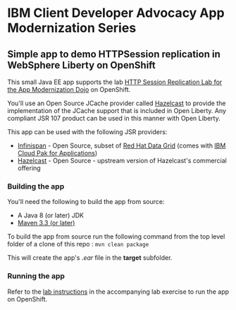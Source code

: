 # IBM Client Developer Advocacy App Modernization Series

## Simple app to demo HTTPSession replication in WebSphere Liberty on OpenShift

This small Java EE app supports the lab [HTTP Session Replication Lab for the App Modernization Dojo](https://github.com/IBMAppModernization/app-modernization-session-replication-openshift) on OpenShift.

You'll use an Open Source JCache provider called [Hazelcast](https://github.com/hazelcast/hazelcast) to provide the implementation of the JCache support that is included in Open Liberty. Any compliant JSR 107 product can be used in this manner with Open Liberty.

This app can be used with the following JSR providers:
- [Infinispan](https://infinispan.org) - Open Source, subset of [Red Hat Data Grid](https://www.redhat.com/en/technologies/jboss-middleware/data-grid) (comes with [IBM Cloud Pak for Applications](https://www.ibm.com/cloud/cloud-pak-for-applications))
- [Hazelcast](https://github.com/hazelcast/hazelcast) - Open Source - upstream version of Hazelcast's commercial offering

### Building the app

You'll need the following to build the app from source:
- A Java 8 (or later) JDK
- [Maven 3.3 (or later)](https://maven.apache.org/download.cgi)

To build the app from source  run the following command from the top level folder of a clone of this repo :
    ```
    mvn clean package
    ```

This will create the app's *.ear* file in the **target** subfolder.

### Running the app

Refer to the [lab instructions](https://github.com/IBMAppModernization/app-modernization-session-replication-openshift) in the accompanying lab exercise to run the app on OpenShift.
